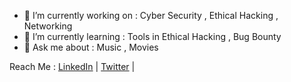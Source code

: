 


- 🔭 I’m currently working on : Cyber Security , Ethical Hacking , Networking
- 🌱 I’m currently learning : Tools in Ethical Hacking , Bug Bounty
- 💬 Ask me about : Music , Movies

Reach Me : 
[LinkedIn](https://www.linkedin.com/in/abhinav-pathak-b34593138/) |  [Twitter](https://twitter.com/abhipathak24) |
